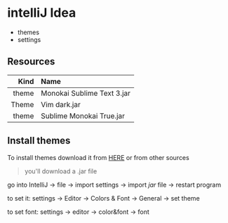 # intelliJ Idea
- themes
- settings

## Resources

| Kind | Name |
| ---: | :--- |
| theme | Monokai Sublime Text 3.jar |
| Theme | Vim dark.jar |
| theme | Sublime Monokai True.jar |

## Install themes

To install themes download it from
[HERE](http://color-themes.com/)
or from other sources

> you'll download a .jar file

go into IntelliJ -> file -> import settings -> import *jar* file -> restart program

to set it: settings -> Editor -> Colors & Font -> General -> set theme

to set font:  settings -> editor -> color&font -> font
